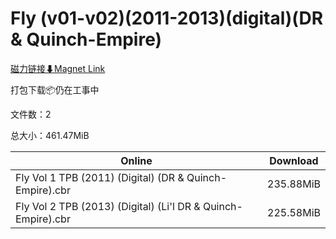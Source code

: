 # Fly (v01-v02)(2011-2013)(digital)(DR & Quinch-Empire)

[磁力链接⬇Magnet Link](magnet:?xt=urn:btih:970dc45003fddddee7083ccf172e9354cbc8b921&dn=Fly%20%28v01-v02%29%282011-2013%29%28digital%29%28DR%20%26%20Quinch-Empire%29)

打包下载📦仍在工事中

文件数：2

总大小：461.47MiB

Online | Download
--- | ---
Fly Vol 1 TPB (2011) (Digital) (DR & Quinch-Empire).cbr | 235.88MiB
Fly Vol 2 TPB (2013) (Digital) (Li'l DR & Quinch-Empire).cbr | 225.58MiB